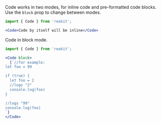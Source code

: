 Code works in two modes, for inline code and pre-formatted code blocks. Use the `block` prop to change between modes.

```jsx
import { Code } from 'reakit';

<Code>Code by itself will be inline</Code>
```

Code in block mode.

```jsx
import { Code } from 'reakit';

<Code block>
  {`//for example:
let foo = 99

if (true) {
  let foo = 2
  //logs "2"
  console.log(foo)
}

//logs "99"
console.log(foo)
`}
</Code>
```
